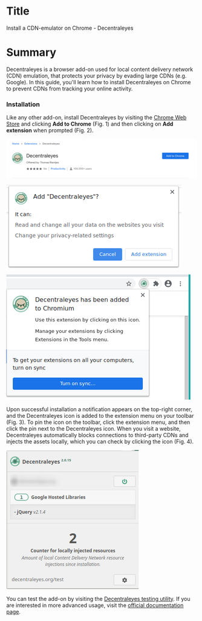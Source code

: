 
# Title  #
Install a CDN-emulator on Chrome - Decentraleyes

# Summary #
<!-- Websites are increasingly relying more on large third-parties for content delivery. As a result, such third-parties
can --> <!-- track your online activity while you browse the web. -->

Decentraleyes is a browser add-on used for local content delivery network (CDN) emulation, that protects your privacy by
evading large CDNs (e.g. Google). In this guide, you'll learn how to install Decentraleyes on Chrome to prevent CDNs
from tracking your online activity.

### Installation ###
Like any other add-on, install Decentraleyes by visiting the [Chrome Web
Store](https://chrome.google.com/webstore/detail/decentraleyes/ldpochfccmkkmhdbclfhpagapcfdljkj)
and clicking **Add to Chrome** (Fig. 1) and then clicking on **Add extension** when
prompted (Fig. 2).

![Fig. 1: Download uBlock Origin](../images/Chrome/decentraleyes-add.png)

![Fig. 2: Add Decentraleyes to Chrome](../images/Chrome/decentraleyes-prompt.png)

![Fig. 3: Notification of successful installation](../images/Chrome/decentraleyes-notify.png)

Upon successful installation a notification appears on the top-right corner, and
the Decentraleyes icon is added to the extension menu on your toolbar (Fig. 3).
To pin the icon on the toolbar, click the extension menu, and then click the pin
next to the Decentraleyes icon. When you visit a website, Decentraleyes
automatically blocks connections to third-party CDNs and injects the assets
locally, which you can check by clicking the icon (Fig. 4).

![Fig. 4: Decentraleyes pop-up interface](../images/Chrome/decentraleyes-test.png)

You can test the add-on by visiting the [Decentraleyes testing
utility](https://decentraleyes.org/test/). If you are interested in more
advanced usage, visit the [official documentation
page](https://git.synz.io/Synzvato/decentraleyes/-/wikis/).

